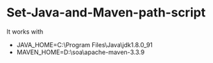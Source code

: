 # Set-Java-and-Maven-path-script

It works with
* JAVA_HOME=C:\Program Files\Java\jdk1.8.0_91
* MAVEN_HOME=D:\soa\apache-maven-3.3.9
